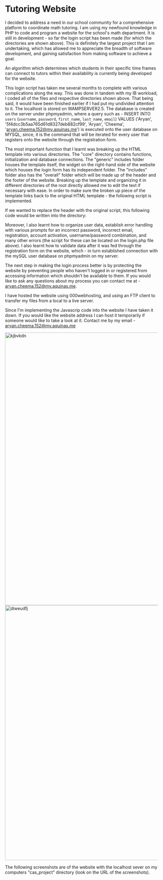 # Tutoring Website
I decided to address a need in our school community for a comprehensive platform to coordinate math tutoring. I am using my newfound knowledge in PHP to code and program a website for the school's math department. It is still in development - so far the login script has been made (for which the directories are shown above). This is definitely the largest project that I am undertaking, which has allowed me to appreciate the breadth of software development, and gaining satisfaction from making software to achieve a goal.

An algorithm which determines which students in their specific time frames can connect to tutors within their availability is currently being developed for the website.

This login script has taken me several months to complete with various complications along the way. This was done in tandem with my IB workload, I coded all of the files and respective directories shown above. That being said, it would have been finished earlier if I had put my undivided attention to it. The localhost is stored on WAMPSERVER2.5. The database is created on the server under phpmyadmin, where a query such as - INSERT INTO `users` (`username`, `password`, `first_name`, `last_name`, `email`) VALUES ('Aryan', '5f4dcc3b5aa765d61d8327deb882cf99', 'Aryan', 'Cheema', 'aryan.cheema.152@my.aquinas.me') is executed onto the user database on MYSQL, since, it is the command that will be iterated for every user that registers onto the website through the registration form.

The most important function that I learnt was breaking up the HTML template into various directories. The "core" directory contains functions, initialization and database connections. The "generic" includes folder houses the template itself, the widget on the right-hand side of the website which houses the login form has its independent folder. The "includes" folder also has the "overall" folder which will be made up of the header and the footer of the website. Breaking up the template and organizing it in different directories of the root directly allowed me to edit the text if necessary with ease. In order to make sure the broken up piece of the template links back to the original HTML template - the following script is implemented. 

If we wanted to replace the header with the original script, this following code would be written into the directory:

<? php
include 'includes/head.php';
?>

Moreover, I also learnt how to organize user data, establish error handling with various prompts for an incorrect password, incorrect email, registration, account activation, username/password combination, and many other errors (the script for these can be located on the login.php file above). I also learnt how to validate data after it was fed through the registration form on the website, which - in turn established connection with the mySQL user database on phpmyadmin on my server. 

The next step in making the login process better is by protecting the website by preventing people who haven't logged in or registered from accessing information which shouldn't be available to them. If you would like to ask any questions about my process you can contact me at - aryan.cheema.152@my.aquinas.me.

I have hosted the website using 000webhosting, and using an FTP client to transfer my files from a local to a live server. 

Since I'm implementing the Javascrip code into the website I have taken it down. If you would like the website address I can host it temporarily if someone would like to take a look at it. Contact me by my email - aryan.cheema.152@my.aquinas.me

<img width="896" alt="kjbvkdn" src="https://cloud.githubusercontent.com/assets/16159880/13625634/c22c5c42-e587-11e5-8506-61008bc3f466.PNG">
<img width="838" alt="diweudfj" src="https://cloud.githubusercontent.com/assets/16159880/13625636/c374521c-e587-11e5-8710-f107cbecbf18.PNG">


The following screenshots are of the website with the localhost sever on my computers "cas_project" directory (look on the URL of the screenshots).
